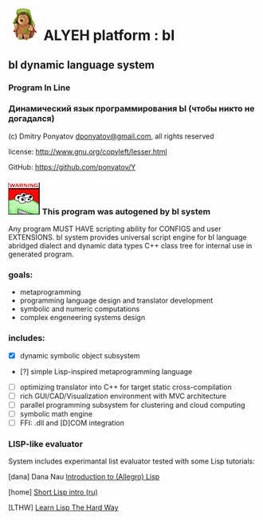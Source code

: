 # ![logo](logo/logo64x64.png) ALYEH platform : bI
## bI dynamic language system
### Program In Line
### Динамический язык программирования Ы (чтобы никто не догадался)

(c) Dmitry Ponyatov <dponyatov@gmail.com>, all rights reserved

license: http://www.gnu.org/copyleft/lesser.html

GitHub: https://github.com/ponyatov/Y

### ![warning](logo/warning64x64.png) This program was autogened by bI system

Any program MUST HAVE scripting ability for CONFIGS and user EXTENSIONS.
bI system provides universal script engine for bI language abridged dialect
and dynamic data types C++ class tree for internal use in generated program.

### goals:
* metaprogramming
* programming language design and translator development
* symbolic and numeric computations
* complex engeneering systems design

### includes:

* [x] dynamic symbolic object subsystem 
* [?] simple Lisp-inspired metaprogramming language
* [ ] optimizing translator into C++ for target static cross-compilation
* [ ] rich GUI/CAD/Visualization environment with MVC architecture
* [ ] parallel programming subsystem for clustering and cloud computing
* [ ] symbolic math engine
* [ ] FFI: .dll and [D]COM integration

### LISP-like evaluator

System includes experimantal list evaluator tested with some Lisp tutorials:

[dana]
Dana Nau
[Introduction to (Allegro) Lisp](http://www.cs.umd.edu/~nau/cmsc421/lisp-intro.pdf)

[home]
[Short Lisp intro (ru)](http://homelisp.ru/help/lisp.html)

[LTHW]
[Learn Lisp The Hard Way](http://learnlispthehardway.org/)

